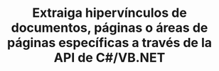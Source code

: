 ---
############################# Static ############################
layout: "auto-gen-gist"
draft: false
path: "es/parser/net/extract/xhtml/"
otherformats: DOC DOT DOCX DOCM DOTX DOTM TXT ODT OTT RTF PDF XHTML MD XML EPUB FB2 CHM XLS XLT XLSX XLSM XLSB XLTX XLTM ODS CSV OTS XLA XLAM PPT PPTX  PPS POT PPSX PPTM POTX PPSM ODP OTP PST OST EML EMLX MSG ONE 

############################# Head ############################
head_title: ".NET API para analizar y extraer hipervínculos de documentos, páginas o área de página"
head_description: "GroupDocs.Parser .NET API permite a los programadores de software extraer hipervínculos de documentos, páginas o áreas de página de PDF, DOCX, XLSX, CSV, PPTX, EML, MSG, EPUB y muchos más."

############################# Header ############################
title: "Extraiga hipervínculos de documentos, páginas o áreas de páginas específicas a través de la API de C#/VB.NET"
description: "GroupDocs.Parser .NET API permite a los desarrolladores de software analizar y extraer hipervínculos de documentos, páginas o páginas Área de PDF, DOC, DOCX, PPT, PPTX, EML, MSG, XLS, XLSX, CSV, ODT, RTF, EPUB y muchos otros documentos."

######################### Download Button #######################
button:
    enable: true

############################# About ############################
about:
    enable: true
    title: "¿Cómo analizar y extraer hipervínculos de documentos o páginas a través de .NET?"
    content: |
       Un hipervínculo es un fragmento de texto, una imagen o un icono que apunta a un documento completo o a una parte particular dentro de un documento. El uso de hipervínculos permite a los usuarios navegar a una página web o documento. A menudo se requiere extraer hipervínculos de un documento y usarlo para acceder a documentos externos o páginas web. GroupDocs.Parser .NET API es una fascinante API de extracción de texto de documentos que proporciona una funcionalidad completa para implementar soluciones de extracción de texto y metadatos. Admite la extracción de texto e hipervínculos de PDF, correos electrónicos, libros electrónicos, formatos de Microsoft Office: Word (DOC, DOCX), PowerPoint (PPT, PPTX), Excel (XLS, XLSX), formatos de LibreOffice y muchos más. Admite varias funciones avanzadas para el análisis de documentos, la extracción de texto sin formato y estructurado, la búsqueda de texto por palabras clave, la extracción de metadatos o imágenes, los contenedores y los archivos adjuntos, y mucho más.

############################# content ############################
steps:
    enable: true
    block:
    - title_left: "Extraiga hipervínculos de XHTML Documentos a través de .NET"
      content_left: |
       GroupDocs.Parser .NET brinda soporte completo para extraer hipervínculos de documentos XHTML. El siguiente ejemplo de código C# .NET demuestra cómo extraer hipervínculos dentro de un documento XHTML. 

      title_right: "Cómo extraer hipervínculos"
      content_right: |
        * Cree una instancia de [Parser](https://apireference.groupdocs.com/parser/net/groupdocs.parser/parser)
        * Verifique el documento para soporte de extracción de hipervínculos
        * Extraer hipervínculos del documento
        * Llamar al método [GetHyperlinks](https://apireference.groupdocs.com/parser/net/groupdocs.parser/parser/methods/gethyperlinks) para extraer todos los hipervínculos de todo el documento.
        * Iterar sobre hipervínculos e imprimir la URL del hipervínculo

      gisthash: "35be3a09e0135c65be790c42c5c86d37"
      gistfile: "Extract_hyperlinks_form_documents.cs"

    - title_left: "Extraer hipervínculos de la página de documentos XHTML"
      content_left: |
       GroupDocs.Parser .NET permite a los desarrolladores de software extraer hipervínculos de documentos XHTML con un par de líneas de código. El siguiente código C# .NET muestra la extracción de hipervínculos dentro de un documento XHTML. 

      title_right: "Extraer hipervínculos a través de .NET"
      content_right: |
        * Cree una instancia de [Parser](https://apireference.groupdocs.com/parser/net/groupdocs.parser/parser)
        * Verifique el documento para soporte de extracción de hipervínculos
        * Obtenga información del documento llamando a [GetDocumentInfo](https://apireference.groupdocs.com/parser/net/groupdocs.parser/parser/methods/getdocumentinfo)
        * Iterar sobre páginas e imprimir un número de página
        * Extraer hipervínculos del documento
        * Llamar al método [GetHyperlinks](https://apireference.groupdocs.com/parser/net/groupdocs.parser/parser/methods/gethyperlinks) para extraer todos los hipervínculos de todo el documento.
        * Iterar sobre hipervínculos e imprimir la URL del hipervínculo
     
      gisthash: "e71f8e39ba36ebf97034dfbf6fceeec1"
      gistfile: "hyperlinks_extraction_form_documents_page.cs"
      
    - title_left: "Extraer hipervínculos del área de la página de documentos XHTML"
      content_left: |
       GroupDocs.Parser .NET API es totalmente compatible con la extracción de hipervínculos de documentos XHTML con facilidad. El siguiente ejemplo de código .NET demuestra cómo extraer hipervínculos de un área de página de documento XHTML.

      title_right: "Cómo extraer hipervínculos usando .NET"
      content_right: |
        * Cree una instancia de [Parser](https://apireference.groupdocs.com/parser/net/groupdocs.parser/parser)
        * Verifique el documento para soporte de extracción de hipervínculos
        * Crear las opciones que se utilizan para la extracción de hipervínculos
        * Llame al método [GetHyperlinks](https://apireference.groupdocs.com/parser/net/groupdocs.parser.parser/gethyperlinks/methods/1) para extraer hipervínculos de una página de documento.
        * Iterar sobre hipervínculos e imprimir la URL del hipervínculo
     
      gisthash: "eefbede6f391ea44ddb6901edb353950"
      gistfile: "hyperlinks_extraction_from__documents_page_area.cs"

    - title_left: "Requisitos del sistema"
      content_left: |
       Las API de GroupDocs.Assembly .NET son compatibles con todas las principales plataformas y sistemas operativos. Para obtener una guía completa de requisitos del sistema, visite [requisitos del sistema] (hhttps://docs.groupdocs.com/parser/net/system-requirements/) Antes de ejecutar el código a continuación, asegúrese de tener los siguientes requisitos previos instalados en su sistema:
        * Sistemas Operativos: Microsoft Windows, Linux, Mac OS
        * Entorno de desarrollo: Visual Studio, Xamarin, MonoDevelop, etc.
        * Marcos: .NET Framework, .NET Standard, .NET Core, Mono
        * Obtenga la última versión de las API GroupDocs.Assembly .NET de [NuGet](https://www.nuget.org/packages/GroupDocs.parser/)
        
      title_right: "Por qué usar GroupDocs.Assembly"
      content_right: |
        * Compatibilidad con la extracción de texto sin formato de cualquier documento compatible
        * Análisis de documentos a través de plantillas definidas por el usuario.
        * Totalmente compatible con la extracción de texto estructurado
        * Búsqueda de texto por palabra clave y expresión regular
        * Extraiga texto formateado, metadatos, imágenes, contenedores y archivos adjuntos.
        * Extraiga la tabla de contenido para algunos formatos de documentos compatibles.
        * Analizar datos de formularios de documentos PDF.
        * Extraer hipervínculos del documento

demos:
    enable: true
        

more_formats:
    enable: true


back_to_top:
    enable: true
---